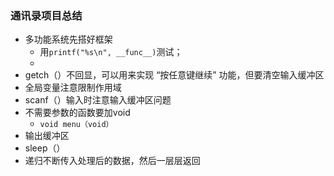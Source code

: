 ### 通讯录项目总结

- 多功能系统先搭好框架
  - 用`printf("%s\n", __func__)`测试；
  - 
- getch（）不回显，可以用来实现  “按任意键继续”  功能，但要清空输入缓冲区
- 全局变量注意限制作用域
- scanf（）输入时注意输入缓冲区问题
- 不需要参数的函数要加void
  - `void menu（void）`
- 输出缓冲区
- sleep（）
- 递归不断传入处理后的数据，然后一层层返回